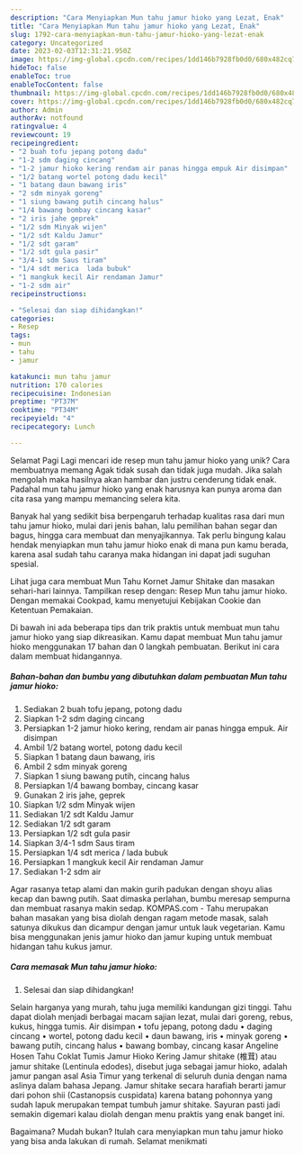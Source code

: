 ```yaml
---
description: "Cara Menyiapkan Mun tahu jamur hioko yang Lezat, Enak"
title: "Cara Menyiapkan Mun tahu jamur hioko yang Lezat, Enak"
slug: 1792-cara-menyiapkan-mun-tahu-jamur-hioko-yang-lezat-enak
category: Uncategorized
date: 2023-02-03T12:31:21.950Z
image: https://img-global.cpcdn.com/recipes/1dd146b7928fb0d0/680x482cq70/mun-tahu-jamur-hioko-foto-resep-utama.jpg
hideToc: false
enableToc: true
enableTocContent: false
thumbnail: https://img-global.cpcdn.com/recipes/1dd146b7928fb0d0/680x482cq70/mun-tahu-jamur-hioko-foto-resep-utama.jpg
cover: https://img-global.cpcdn.com/recipes/1dd146b7928fb0d0/680x482cq70/mun-tahu-jamur-hioko-foto-resep-utama.jpg
author: Admin
authorAv: notfound
ratingvalue: 4
reviewcount: 19
recipeingredient:
- "2 buah tofu jepang potong dadu"
- "1-2 sdm daging cincang"
- "1-2 jamur hioko kering rendam air panas hingga empuk Air disimpan"
- "1/2 batang wortel potong dadu kecil"
- "1 batang daun bawang iris"
- "2 sdm minyak goreng"
- "1 siung bawang putih cincang halus"
- "1/4 bawang bombay cincang kasar"
- "2 iris jahe geprek"
- "1/2 sdm Minyak wijen"
- "1/2 sdt Kaldu Jamur"
- "1/2 sdt garam"
- "1/2 sdt gula pasir"
- "3/4-1 sdm Saus tiram"
- "1/4 sdt merica  lada bubuk"
- "1 mangkuk kecil Air rendaman Jamur"
- "1-2 sdm air"
recipeinstructions:

- "Selesai dan siap dihidangkan!"
categories:
- Resep
tags:
- mun
- tahu
- jamur

katakunci: mun tahu jamur 
nutrition: 170 calories
recipecuisine: Indonesian
preptime: "PT37M"
cooktime: "PT34M"
recipeyield: "4"
recipecategory: Lunch

---
```



Selamat Pagi Lagi mencari ide resep mun tahu jamur hioko yang unik? Cara membuatnya memang Agak tidak susah dan tidak juga mudah. Jika salah mengolah maka hasilnya akan hambar dan justru cenderung tidak enak. Padahal mun tahu jamur hioko yang enak harusnya kan punya aroma dan cita rasa yang mampu memancing selera kita.


Banyak hal yang sedikit bisa berpengaruh terhadap kualitas rasa dari mun tahu jamur hioko, mulai dari jenis bahan, lalu pemilihan bahan segar dan bagus, hingga cara membuat dan menyajikannya. Tak perlu bingung kalau hendak menyiapkan mun tahu jamur hioko enak di mana pun kamu berada, karena asal sudah tahu caranya maka hidangan ini dapat jadi suguhan spesial.

Lihat juga cara membuat Mun Tahu Kornet Jamur Shitake dan masakan sehari-hari lainnya. Tampilkan resep dengan: Resep Mun tahu jamur hioko. Dengan memakai Cookpad, kamu menyetujui Kebijakan Cookie dan Ketentuan Pemakaian.


Di bawah ini ada beberapa tips dan trik praktis untuk membuat mun tahu jamur hioko yang siap dikreasikan. Kamu dapat membuat Mun tahu jamur hioko menggunakan 17 bahan dan 0 langkah pembuatan. Berikut ini cara dalam membuat hidangannya.

<!--inarticleads1-->

##### Bahan-bahan dan bumbu yang dibutuhkan dalam pembuatan Mun tahu jamur hioko:

1. Sediakan 2 buah tofu jepang, potong dadu
1. Siapkan 1-2 sdm daging cincang
1. Persiapkan 1-2 jamur hioko kering, rendam air panas hingga empuk. Air disimpan
1. Ambil 1/2 batang wortel, potong dadu kecil
1. Siapkan 1 batang daun bawang, iris
1. Ambil 2 sdm minyak goreng
1. Siapkan 1 siung bawang putih, cincang halus
1. Persiapkan 1/4 bawang bombay, cincang kasar
1. Gunakan 2 iris jahe, geprek
1. Siapkan 1/2 sdm Minyak wijen
1. Sediakan 1/2 sdt Kaldu Jamur
1. Sediakan 1/2 sdt garam
1. Persiapkan 1/2 sdt gula pasir
1. Siapkan 3/4-1 sdm Saus tiram
1. Persiapkan 1/4 sdt merica / lada bubuk
1. Persiapkan 1 mangkuk kecil Air rendaman Jamur
1. Sediakan 1-2 sdm air


Agar rasanya tetap alami dan makin gurih padukan dengan shoyu alias kecap dan bawng putih. Saat dimaska perlahan, bumbu meresap sempurna dan membuat rasanya makin sedap. KOMPAS.com - Tahu merupakan bahan masakan yang bisa diolah dengan ragam metode masak, salah satunya dikukus dan dicampur dengan jamur untuk lauk vegetarian. Kamu bisa menggunakan jenis jamur hioko dan jamur kuping untuk membuat hidangan tahu kukus jamur. 

<!--inarticleads2-->

##### Cara memasak Mun tahu jamur hioko:


1. Selesai dan siap dihidangkan!

Selain harganya yang murah, tahu juga memiliki kandungan gizi tinggi. Tahu dapat diolah menjadi berbagai macam sajian lezat, mulai dari goreng, rebus, kukus, hingga tumis. Air disimpan • tofu jepang, potong dadu • daging cincang • wortel, potong dadu kecil • daun bawang, iris • minyak goreng • bawang putih, cincang halus • bawang bombay, cincang kasar Angeline Hosen Tahu Coklat Tumis Jamur Hioko Kering Jamur shitake (椎茸) atau jamur shitake (Lentinula edodes), disebut juga sebagai jamur hioko, adalah jamur pangan asal Asia Timur yang terkenal di seluruh dunia dengan nama aslinya dalam bahasa Jepang. Jamur shitake secara harafiah berarti jamur dari pohon shii (Castanopsis cuspidata) karena batang pohonnya yang sudah lapuk merupakan tempat tumbuh jamur shitake. Sayuran pasti jadi semakin digemari kalau diolah dengan menu praktis yang enak banget ini. 

Bagaimana? Mudah bukan? Itulah cara menyiapkan mun tahu jamur hioko yang bisa anda lakukan di rumah. Selamat menikmati
